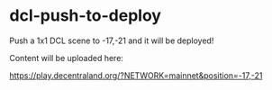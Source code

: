 # dcl-push-to-deploy

Push a 1x1 DCL scene to -17,-21 and it will be deployed!

Content will be uploaded here:

https://play.decentraland.org/?NETWORK=mainnet&position=-17,-21
